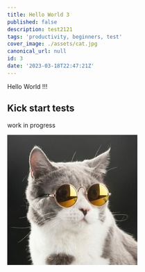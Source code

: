 ```yaml
---
title: Hello World 3
published: false
description: test2121
tags: 'productivity, beginners, test'
cover_image: ./assets/cat.jpg
canonical_url: null
id: 3
date: '2023-03-18T22:47:21Z'
---
```


Hello World !!!

## Kick start tests

work in progress

![and some pictures too](./assets/cat.jpg)
